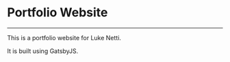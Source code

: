 <h1>Portfolio Website</h1>
<hr>
This is a portfolio website for Luke Netti.

It is built using GatsbyJS.
